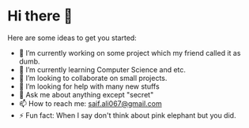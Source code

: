 <h1>Hi there 👋</h1>

Here are some ideas to get you started:

- 🔭 I’m currently working on some project which my friend called it as dumb.
- 🌱 I’m currently learning Computer Science and etc.
- 👯 I’m looking to collaborate on small projects.
- 🤔 I’m looking for help with many new stuffs
- 💬 Ask me about anything except "secret"
- 📫 How to reach me: saif.ali067@gmail.com
- ⚡ Fun fact: When I say don't think about pink elephant but you did.


